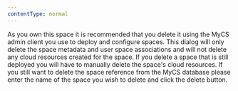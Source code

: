```yaml
---
contentType: normal
---
```


As you own this space it is recommended that you delete it using the MyCS admin client you use to deploy and configure spaces. This dialog will only delete the space metadata and user space associations and will not delete any cloud resources created for the space. If you delete a space that is still deployed you will have to manually delete the space's cloud resources. If you still want to delete the space reference from the MyCS database please enter the name of the space you wish to delete and click the delete button.
